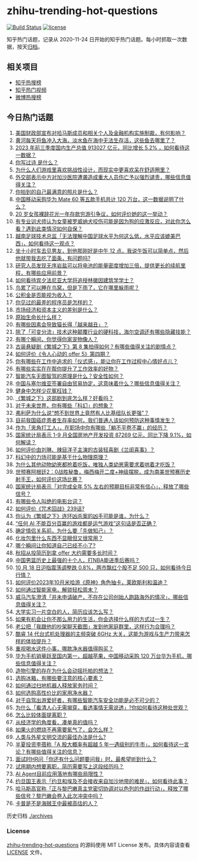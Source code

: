 # zhihu-trending-hot-questions

[![Build Status](https://github.com/justjavac/zhihu-trending-hot-questions/workflows/ci/badge.svg?branch=master)](https://github.com/justjavac/zhihu-trending-hot-questions/actions)
[![license](https://img.shields.io/github/license/justjavac/zhihu-trending-hot-questions)](https://github.com/justjavac/zhihu-trending-hot-questions/blob/master/LICENSE)

知乎热门话题，记录从 2020-11-24
日开始的知乎热门话题。每小时抓取一次数据，按天[归档](./archives)。

## 相关项目

- [知乎热搜榜](https://github.com/justjavac/zhihu-trending-top-search)
- [知乎热门视频](https://github.com/justjavac/zhihu-trending-hot-video)
- [微博热搜榜](https://github.com/justjavac/weibo-trending-hot-search)

## 今日热门话题

<!-- BEGIN -->
<!-- 最后更新时间 Thu Oct 19 2023 07:17:22 GMT+0800 (China Standard Time) -->

1. [美国财政部宣布对哈马斯成员和相关个人及金融机构实施制裁，有何影响？](https://www.zhihu.com/question/626740074)
1. [黄河每天将鱼冲入大海，淡水鱼在海中无法生存活，这些鱼去哪里了？](https://www.zhihu.com/question/626045818)
1. [2023 年前三季度国内生产总值 913027 亿元，同比增长 5.2% ，如何看待这一数据？](https://www.zhihu.com/question/626623916)
1. [你写过诗 是什么？](https://www.zhihu.com/question/619202757)
1. [为什么人们游戏里喜欢挑战性设计，而现实中更喜欢呆在舒适圈里？](https://www.zhihu.com/question/616225074)
1. [外交部表示中方对加沙医院遭袭造成重大人员伤亡予以强烈谴责，哪些信息值得关注？](https://www.zhihu.com/question/626702237)
1. [你拍到的自己最满意的照片是什么？](https://www.zhihu.com/question/309460482)
1. [中国移动采购华为 Mate 60 等五款手机共计 120 万台，这一数据说明了什么？](https://www.zhihu.com/question/626330738)
1. [20 岁女孩裸辞花光一年存款穷游引争议，如何评价她的这一举动？](https://www.zhihu.com/question/626456390)
1. [有专业训犬师认为女童被罗威纳犬咬伤可能是因为狗的应激反应，对此你怎么看？遇到此类情况如何自保？](https://www.zhihu.com/question/626620601)
1. [越南足球技术总监「无法理解中国足球水平为何这么低，水平应该媲美巴西」，如何看待这一观点？](https://www.zhihu.com/question/626489033)
1. [坐十小时车去见男友，到他那刚好是中午 12 点，我说午饭可以简单点，然后他就带我去吃了面条，有问题吗?](https://www.zhihu.com/question/626414271)
1. [研究人员发现无序岩盐可以将电池的能量密度增加三倍，提供更长的续航里程，有哪些应用前景？](https://www.zhihu.com/question/626666314)
1. [如何看待宾夕法尼亚大学将追授林徽因建筑学学士？](https://www.zhihu.com/question/626465321)
1. [鸟累了可以睡在鸟窝，但是下雨了，它在哪里躲雨呢？](https://www.zhihu.com/question/536554817)
1. [公积金是否能视为收入？](https://www.zhihu.com/question/23917578)
1. [你见过的最差的程序员是怎样的？](https://www.zhihu.com/question/31236086)
1. [市场经济和资本主义的差别是什么？](https://www.zhihu.com/question/625616713)
1. [原始生命长什么样？](https://www.zhihu.com/question/305111737)
1. [有哪些因素会导致猫长得「越来越丑」？](https://www.zhihu.com/question/622700624)
1. [除了「可变分流」技术这种颠覆行业的硬科技，海尔空调还有哪些隐藏技能？](https://www.zhihu.com/question/626653449)
1. [有哪个瞬间，你觉得你家宠物像人？](https://www.zhihu.com/question/299711639)
1. [古装悬疑剧《繁城之下》第 8 集拍得如何？有哪些值得关注的剧情点？](https://www.zhihu.com/question/626694902)
1. [如何评价《令人心动的 offer 5》第四期？](https://www.zhihu.com/question/626548313)
1. [你有哪些在工作中追求的「仪式感」，能让你在工作过程中心情好点儿？](https://www.zhihu.com/question/626648700)
1. [有哪些实实在在帮你提升了工作效率的好物？](https://www.zhihu.com/question/618723721)
1. [智能汽车无图智驾的原理是什么？安全性如何？](https://www.zhihu.com/question/625263816)
1. [中国与塞尔维亚签署自由贸易协定，这意味着什么？哪些信息值得关注？](https://www.zhihu.com/question/626557831)
1. [健身中怎样少花冤枉钱？](https://www.zhihu.com/question/626665207)
1. [《繁城之下》这部剧到底怎么样？好看吗？](https://www.zhihu.com/question/626020804)
1. [对于未来世界，你有哪些「科幻」的想象？](https://www.zhihu.com/question/626631497)
1. [弗利萨为什么说“想不到世界上竟然有人比基纽队长更强”？](https://www.zhihu.com/question/624795955)
1. [目前我国癌症患者生存率如何，我们普通人该如何预防这种事情发生？](https://www.zhihu.com/question/626657039)
1. [作为「夹角打工人」，在职场中你有哪些「躺不平卷不赢」的经历？](https://www.zhihu.com/question/626488929)
1. [国家统计局表示 1-9 月全国房地产开发投资 87269 亿元，同比下降 9.1%，如何解读？](https://www.zhihu.com/question/626627687)
1. [如何评价由刘琳、辣目洋子主演的古装轻喜剧《兰闺喜事》？](https://www.zhihu.com/question/623255193)
1. [科幻中的力场可能是基于什么物理原理？](https://www.zhihu.com/question/495481313)
1. [为什么其他动物幼崽都抢着吃饭，唯独人类幼崽需要求着哄着才吃饭？](https://www.zhihu.com/question/620889402)
1. [世预赛阿根廷2：0战胜秘鲁，梅西梅开二度+神级摆脱，成为南美世预赛历史射手王，如何评价这场比赛？](https://www.zhihu.com/question/626640184)
1. [国家统计局表示「对完成全年 5% 左右的预期目标非常有信心」，释放了哪些信号？](https://www.zhihu.com/question/626635184)
1. [有哪些令人叫绝的电影台词？](https://www.zhihu.com/question/19976472)
1. [如何评价《咒术回战》239话?](https://www.zhihu.com/question/626644879)
1. [你认为《繁城之下》连环凶杀案的凶手可能是谁，为什么？](https://www.zhihu.com/question/625982398)
1. [“任何 AI 不能百分百赢的游戏都是运气游戏”这句话是否正确？](https://www.zhihu.com/question/623271379)
1. [确定情侣关系前，为什么要「先做知己」？](https://www.zhihu.com/question/625582377)
1. [化妆包里什么东西不显眼但又很常用？](https://www.zhihu.com/question/623732851)
1. [哪个瞬间让你知道自己已经不小了?](https://www.zhihu.com/question/425625068)
1. [秋招从投简历到拿 offer 大约需要多长时间？](https://www.zhihu.com/question/622554333)
1. [中国男篮历史上最强的十个人，打NBA能进季后赛吗？](https://www.zhihu.com/question/625448405)
1. [10 月 18 日沪指震荡调整跌 0.8%，两市飘红个股不足 500 只，如何看待今日行情？](https://www.zhihu.com/question/626619770)
1. [如何评价2023年10月米哈游《原神》角色抽卡，莱欧斯利和温迪？](https://www.zhihu.com/question/626524315)
1. [如何通过智能家电，解锁轻松周末？](https://www.zhihu.com/question/622988182)
1. [威马汽车澄清「并未申请破产，不存在公司创始人跑路海外的情况」，哪些信息值得关注？](https://www.zhihu.com/question/626493926)
1. [大学实习一片空白的人，简历应该怎么写？](https://www.zhihu.com/question/622553964)
1. [如果有机会让你不那么用力的生活，你会选择什么样的方式过一生？](https://www.zhihu.com/question/626661047)
1. [老公把「我跟他的吵架聊天截图」发到他家庭群里，这样行为合理吗？](https://www.zhihu.com/question/626308803)
1. [酷睿 14 代台式机处理器的主频突破 6GHz 大关，这能为游戏与生产力带来怎样的体验提升？](https://www.zhihu.com/question/626647343)
1. [重视喝水这件小事，哪款净水器值得购买？](https://www.zhihu.com/question/622988062)
1. [华为手机销量跃至国内第一，超越苹果，中国移动采购 120 万台华为手机，哪些信息值得关注？](https://www.zhihu.com/question/626551401)
1. [造物引擎的存在为什么会动摇托帕的想法？](https://www.zhihu.com/question/626639169)
1. [选购冰箱，有哪些要注意的核心要素？](https://www.zhihu.com/question/622988207)
1. [如何通过扫地机器人释放家务时间？](https://www.zhihu.com/question/622988096)
1. [如何选购高性价比的家用净水器？](https://www.zhihu.com/question/622988078)
1. [对于自驾出游爱好者，有哪些智能汽车安全功能是必不可少的？](https://www.zhihu.com/question/624510731)
1. [为什么「看清人心无需揭穿，看透事情无需说透」?你如何看待这种处世观？](https://www.zhihu.com/question/625088473)
1. [怎么比较体面提离职？](https://www.zhihu.com/question/626451189)
1. [从经济学的角度看，凑单真的值吗？](https://www.zhihu.com/question/626112420)
1. [如果火的燃烧不再需要氧气了，会怎么样？](https://www.zhihu.com/question/465458457)
1. [人类与外星文明交流的最佳办法是什么?](https://www.zhihu.com/question/542263503)
1. [半夏投资李蓓称「A 股大概率有超越 5 年一遇级别的牛市」，如何看待这一言论？有哪些值得关注的信息？](https://www.zhihu.com/question/626461425)
1. [面试时HR问「你还有什么问题要问我」时，最希望听到什么？](https://www.zhihu.com/question/622555768)
1. [试用期内想要离职，简历需要写上这段经历吗？](https://www.zhihu.com/question/622554028)
1. [AI Agent目前应用落地有哪些局限性？](https://www.zhihu.com/question/624354739)
1. [约旦国王表示「约旦和埃及不会接收来自加沙地带的难民」，如何看待此事？](https://www.zhihu.com/question/626619481)
1. [哈马斯高官称「正与黎巴嫩真主党密切协调对以色列的作战行动」，释放了哪些信号？黎巴嫩会卷入此次冲突中吗？](https://www.zhihu.com/question/626696619)
1. [卡普是不是海贼王中最被高估的人？](https://www.zhihu.com/question/372118524)

<!-- END -->

历史归档 [./archives](./archives)

### License

[zhihu-trending-hot-questions](https://github.com/justjavac/zhihu-trending-hot-questions)
的源码使用 MIT License 发布。具体内容请查看 [LICENSE](./LICENSE) 文件。
